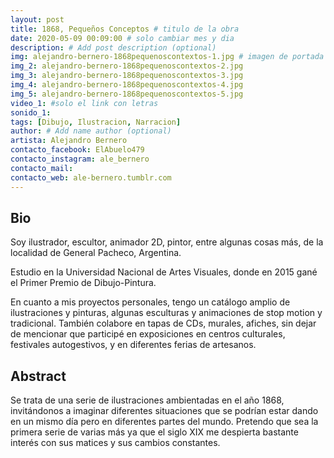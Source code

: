 ```yaml
---
layout: post
title: 1868, Pequeños Conceptos # titulo de la obra
date: 2020-05-09 00:09:00 # solo cambiar mes y dia
description: # Add post description (optional)
img: alejandro-bernero-1868pequenoscontextos-1.jpg # imagen de portada
img_2: alejandro-bernero-1868pequenoscontextos-2.jpg
img_3: alejandro-bernero-1868pequenoscontextos-3.jpg	
img_4: alejandro-bernero-1868pequenoscontextos-4.jpg	
img_5: alejandro-bernero-1868pequenoscontextos-5.jpg
video_1: #solo el link con letras
sonido_1:
tags: [Dibujo, Ilustracion, Narracion]
author: # Add name author (optional)
artista: Alejandro Bernero
contacto_facebook: ElAbuelo479
contacto_instagram: ale_bernero
contacto_mail:
contacto_web: ale-bernero.tumblr.com
---
```


## Bio

Soy ilustrador, escultor, animador 2D, pintor, entre algunas cosas más, de la localidad de General Pacheco, Argentina.

Estudio en la Universidad Nacional de Artes Visuales, donde en 2015 gané el Primer Premio de Dibujo-Pintura.

En cuanto a mis proyectos personales, tengo un catálogo amplio de ilustraciones y pinturas, algunas esculturas y animaciones de stop motion y tradicional. También colabore en tapas de CDs, murales, afiches, sin dejar de mencionar que participé en exposiciones en centros culturales, festivales autogestivos, y en diferentes ferias de artesanos.


## Abstract

Se trata de una serie de ilustraciones ambientadas en el año 1868, invitándonos a imaginar diferentes situaciones que se podrían estar dando en un mismo día pero en diferentes partes del mundo. Pretendo que sea la primera serie de varias más ya que el siglo XIX me despierta bastante interés con sus matices y sus cambios constantes.


